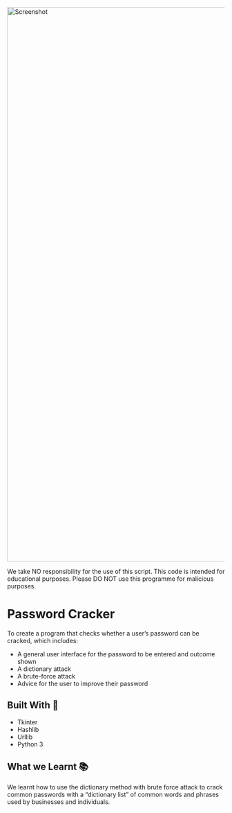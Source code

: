 <img width="1280" alt="Screenshot" src="https://github.com/Osaze-ai/24hr-live-digital-clock/assets/130580788/c6383672-3c6d-4ad3-a3b2-c93b670457fc">

<div align="center">
    </div>

We take NO responsibility for the use of this script. This code is intended for educational purposes. Please DO NOT use this programme for malicious purposes. 

# Password Cracker 
To create a program that checks whether a user’s password can be cracked, which includes:
- A general user interface for the password to be entered and outcome shown
- A dictionary attack
- A brute-force attack
- Advice for the user to improve their password


## Built With :hammer:

- Tkinter 
- Hashlib
- Urllib
- Python 3

## What we Learnt :books:

We learnt how to use the dictionary method with brute force attack to crack common passwords with a “dictionary list” of common words and phrases used by businesses and individuals.




